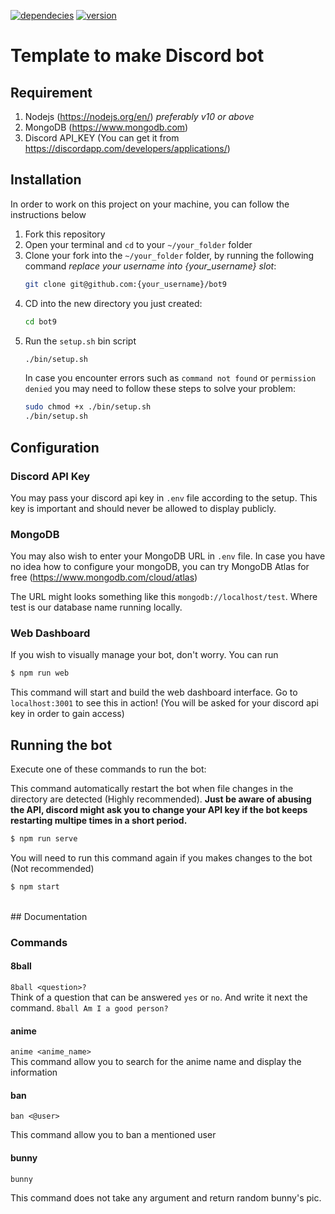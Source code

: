 [![dependecies](https://img.shields.io/david/polowis/bot9?style=plastic)](/package.json) [![version](https://img.shields.io/github/package-json/v/polowis/bot9?style=plastic)](/package.json)


# Template to make Discord bot

## Requirement

1. Nodejs (https://nodejs.org/en/) *preferably v10 or above*
2. MongoDB (https://www.mongodb.com)
3. Discord API_KEY (You can get it from https://discordapp.com/developers/applications/)


## Installation

In order to work on this project on your machine, you can follow the instructions below

1. Fork this repository 
2. Open your terminal and `cd` to your `~/your_folder` folder
3. Clone your fork into the `~/your_folder` folder, by running the following command *replace your username into {your_username} slot*:
    ```bash
    git clone git@github.com:{your_username}/bot9 
    ```
4. CD into the new directory you just created:
    ```bash
    cd bot9
    ```
5. Run the `setup.sh` bin script
    ```bash
    ./bin/setup.sh
    ```
    In case you encounter errors such as `command not found` or `permission denied` you may need to follow these steps to solve your problem:
    ```bash
    sudo chmod +x ./bin/setup.sh
    ./bin/setup.sh
    ```


## Configuration

### Discord API Key
You may pass your discord api key in `.env` file according to the setup. This key is important and should never be allowed to display publicly. 

### MongoDB
You may also wish to enter your MongoDB URL in `.env` file. In case you have no idea how to configure your mongoDB, you can try MongoDB Atlas for free (https://www.mongodb.com/cloud/atlas)

The URL might looks something like this `mongodb://localhost/test`. Where test is our database name running locally. 

### Web Dashboard

If you wish to visually manage your bot, don't worry. You can run 
``` bash
$ npm run web
```

This command will start and build the web dashboard interface. Go to `localhost:3001` to see this in action! (You will be asked for your discord api key in order to gain access)

## Running the bot
Execute one of these commands to run the bot:

This command automatically restart the bot when file changes in the directory are detected (Highly recommended). **Just be aware of abusing the API, discord might ask you to change your API key if the bot keeps restarting multipe times in a short period.**

```bash
$ npm run serve
```

You will need to run this command again if you makes changes to the bot (Not recommended)

```bash
$ npm start
```
</br>
## Documentation

### Commands

#### 8ball 

```8ball <question>?```</br>
Think of a question that can be answered `yes` or `no`. And write it next the command. `8ball Am I a good person?`
 
#### anime

```anime <anime_name>```</br>
This command allow you to search for the anime name and display the information

#### ban
```ban <@user>```</br>

This command allow you to ban a mentioned user

#### bunny
```bunny```</br>

This command does not take any argument and return random bunny's pic. 



